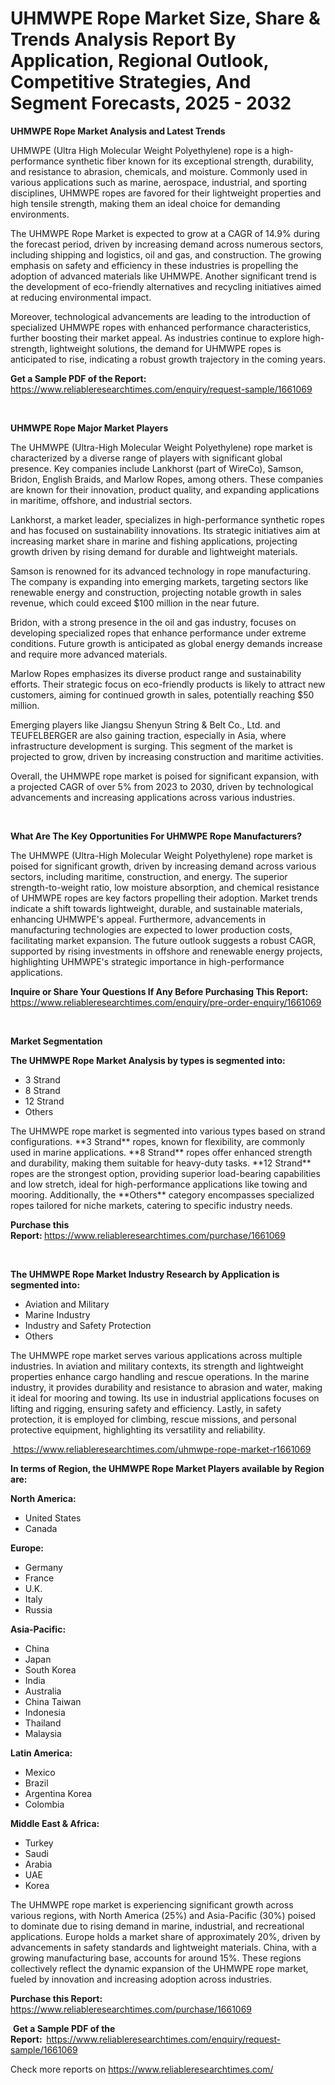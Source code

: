<p><h1>UHMWPE Rope Market Size, Share & Trends Analysis Report By Application, Regional Outlook, Competitive Strategies, And Segment Forecasts, 2025 - 2032</h1></p><p><strong>UHMWPE Rope Market Analysis and Latest Trends</strong></p>
<p><p>UHMWPE (Ultra High Molecular Weight Polyethylene) rope is a high-performance synthetic fiber known for its exceptional strength, durability, and resistance to abrasion, chemicals, and moisture. Commonly used in various applications such as marine, aerospace, industrial, and sporting disciplines, UHMWPE ropes are favored for their lightweight properties and high tensile strength, making them an ideal choice for demanding environments.</p><p>The UHMWPE Rope Market is expected to grow at a CAGR of 14.9% during the forecast period, driven by increasing demand across numerous sectors, including shipping and logistics, oil and gas, and construction. The growing emphasis on safety and efficiency in these industries is propelling the adoption of advanced materials like UHMWPE. Another significant trend is the development of eco-friendly alternatives and recycling initiatives aimed at reducing environmental impact.</p><p>Moreover, technological advancements are leading to the introduction of specialized UHMWPE ropes with enhanced performance characteristics, further boosting their market appeal. As industries continue to explore high-strength, lightweight solutions, the demand for UHMWPE ropes is anticipated to rise, indicating a robust growth trajectory in the coming years.</p></p>
<p><strong>Get a Sample PDF of the Report:&nbsp;</strong> <a href="https://www.reliableresearchtimes.com/enquiry/request-sample/1661069?utm_campaign=2129&utm_medium=2&utm_source=Github&utm_content=ia&utm_term=30012025&utm_id=uhmwpe-rope">https://www.reliableresearchtimes.com/enquiry/request-sample/1661069</a></p>
<p>&nbsp;</p>
<p><strong>UHMWPE Rope Major Market Players</strong></p>
<p><p>The UHMWPE (Ultra-High Molecular Weight Polyethylene) rope market is characterized by a diverse range of players with significant global presence. Key companies include Lankhorst (part of WireCo), Samson, Bridon, English Braids, and Marlow Ropes, among others. These companies are known for their innovation, product quality, and expanding applications in maritime, offshore, and industrial sectors.</p><p>Lankhorst, a market leader, specializes in high-performance synthetic ropes and has focused on sustainability innovations. Its strategic initiatives aim at increasing market share in marine and fishing applications, projecting growth driven by rising demand for durable and lightweight materials.</p><p>Samson is renowned for its advanced technology in rope manufacturing. The company is expanding into emerging markets, targeting sectors like renewable energy and construction, projecting notable growth in sales revenue, which could exceed $100 million in the near future.</p><p>Bridon, with a strong presence in the oil and gas industry, focuses on developing specialized ropes that enhance performance under extreme conditions. Future growth is anticipated as global energy demands increase and require more advanced materials.</p><p>Marlow Ropes emphasizes its diverse product range and sustainability efforts. Their strategic focus on eco-friendly products is likely to attract new customers, aiming for continued growth in sales, potentially reaching $50 million.</p><p>Emerging players like Jiangsu Shenyun String & Belt Co., Ltd. and TEUFELBERGER are also gaining traction, especially in Asia, where infrastructure development is surging. This segment of the market is projected to grow, driven by increasing construction and maritime activities.</p><p>Overall, the UHMWPE rope market is poised for significant expansion, with a projected CAGR of over 5% from 2023 to 2030, driven by technological advancements and increasing applications across various industries.</p></p>
<p>&nbsp;</p>
<p><strong>What Are The Key Opportunities For UHMWPE Rope Manufacturers?</strong></p>
<p><p>The UHMWPE (Ultra-High Molecular Weight Polyethylene) rope market is poised for significant growth, driven by increasing demand across various sectors, including maritime, construction, and energy. The superior strength-to-weight ratio, low moisture absorption, and chemical resistance of UHMWPE ropes are key factors propelling their adoption. Market trends indicate a shift towards lightweight, durable, and sustainable materials, enhancing UHMWPE's appeal. Furthermore, advancements in manufacturing technologies are expected to lower production costs, facilitating market expansion. The future outlook suggests a robust CAGR, supported by rising investments in offshore and renewable energy projects, highlighting UHMWPE's strategic importance in high-performance applications.</p></p>
<p><strong>Inquire or Share Your Questions If Any Before Purchasing This Report:</strong> <a href="https://www.reliableresearchtimes.com/enquiry/pre-order-enquiry/1661069?utm_campaign=2129&utm_medium=2&utm_source=Github&utm_content=ia&utm_term=30012025&utm_id=uhmwpe-rope">https://www.reliableresearchtimes.com/enquiry/pre-order-enquiry/1661069</a></p>
<p>&nbsp;</p>
<p><strong>Market Segmentation</strong></p>
<p><strong>The UHMWPE Rope Market Analysis by types is segmented into:</strong></p>
<p><ul><li>3 Strand</li><li>8 Strand</li><li>12 Strand</li><li>Others</li></ul></p>
<p><p>The UHMWPE rope market is segmented into various types based on strand configurations. **3 Strand** ropes, known for flexibility, are commonly used in marine applications. **8 Strand** ropes offer enhanced strength and durability, making them suitable for heavy-duty tasks. **12 Strand** ropes are the strongest option, providing superior load-bearing capabilities and low stretch, ideal for high-performance applications like towing and mooring. Additionally, the **Others** category encompasses specialized ropes tailored for niche markets, catering to specific industry needs.</p></p>
<p><strong>Purchase this Report:&nbsp;</strong><a href="https://www.reliableresearchtimes.com/purchase/1661069?utm_campaign=2129&utm_medium=2&utm_source=Github&utm_content=ia&utm_term=30012025&utm_id=uhmwpe-rope">https://www.reliableresearchtimes.com/purchase/1661069</a></p>
<p>&nbsp;</p>
<p><strong>The UHMWPE Rope Market Industry Research by Application is segmented into:</strong></p>
<p><ul><li>Aviation and Military</li><li>Marine Industry</li><li>Industry and Safety Protection</li><li>Others</li></ul></p>
<p><p>The UHMWPE rope market serves various applications across multiple industries. In aviation and military contexts, its strength and lightweight properties enhance cargo handling and rescue operations. In the marine industry, it provides durability and resistance to abrasion and water, making it ideal for mooring and towing. Its use in industrial applications focuses on lifting and rigging, ensuring safety and efficiency. Lastly, in safety protection, it is employed for climbing, rescue missions, and personal protective equipment, highlighting its versatility and reliability.</p></p>
<p><a href="https://www.reliableresearchtimes.com/uhmwpe-rope-market-r1661069?utm_campaign=2129&utm_medium=2&utm_source=Github&utm_content=ia&utm_term=30012025&utm_id=uhmwpe-rope">&nbsp;https://www.reliableresearchtimes.com/uhmwpe-rope-market-r1661069</a></p>
<p><strong>In terms of Region, the UHMWPE Rope Market Players available by Region are:</strong></p>
<p>
    <p> <strong> North America: </strong>
        <ul>
            <li>United States</li>
            <li>Canada</li>
        </ul>
        </p> 
    <p> <strong> Europe: </strong>
        <ul>
            <li>Germany</li>
            <li>France</li>
            <li>U.K.</li>
            <li>Italy</li>
            <li>Russia</li>
        </ul>
        </p> 
    <p> <strong> Asia-Pacific: </strong>
        <ul>
            <li>China</li>
            <li>Japan</li>
            <li>South Korea</li>
            <li>India</li>
            <li>Australia</li>
            <li>China Taiwan</li>
            <li>Indonesia</li>
            <li>Thailand</li>
            <li>Malaysia</li>
        </ul>
        </p> 
    <p> <strong> Latin America: </strong>
        <ul>
            <li>Mexico</li>
            <li>Brazil</li>
            <li>Argentina Korea</li>
            <li>Colombia</li>
        </ul>
        </p> 
    <p> <strong> Middle East & Africa: </strong>
        <ul>
            <li>Turkey</li>
            <li>Saudi</li>
            <li>Arabia</li>
            <li>UAE</li>
            <li>Korea</li>
        </ul>
    </p>
    </p>
<p><p>The UHMWPE rope market is experiencing significant growth across various regions, with North America (25%) and Asia-Pacific (30%) poised to dominate due to rising demand in marine, industrial, and recreational applications. Europe holds a market share of approximately 20%, driven by advancements in safety standards and lightweight materials. China, with a growing manufacturing base, accounts for around 15%. These regions collectively reflect the dynamic expansion of the UHMWPE rope market, fueled by innovation and increasing adoption across industries.</p></p>
<p><strong>Purchase this Report: </strong><a href="https://www.reliableresearchtimes.com/purchase/1661069?utm_campaign=2129&utm_medium=2&utm_source=Github&utm_content=ia&utm_term=30012025&utm_id=uhmwpe-rope">https://www.reliableresearchtimes.com/purchase/1661069</a></p>
<p>&nbsp;<strong>Get a Sample PDF of the Report:&nbsp;&nbsp;</strong><a href="https://www.reliableresearchtimes.com/enquiry/request-sample/1661069?utm_campaign=2129&utm_medium=2&utm_source=Github&utm_content=ia&utm_term=30012025&utm_id=uhmwpe-rope">https://www.reliableresearchtimes.com/enquiry/request-sample/1661069</a></p>
<p><strong></strong></p>
<p>Check more reports on <a href="https://www.reliableresearchtimes.com/?utm_campaign=2129&utm_medium=2&utm_source=Github&utm_content=ia&utm_term=30012025&utm_id=uhmwpe-rope">https://www.reliableresearchtimes.com/</a></p>